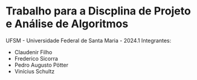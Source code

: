 # Trabalho para a Discplina de Projeto e Análise de Algoritmos

UFSM - Universidade Federal de Santa Maria - 2024.1
Integrantes: 
- Claudenir Filho
- Frederico Sicorra
- Pedro Augusto Pötter
- Vinícius Schultz
